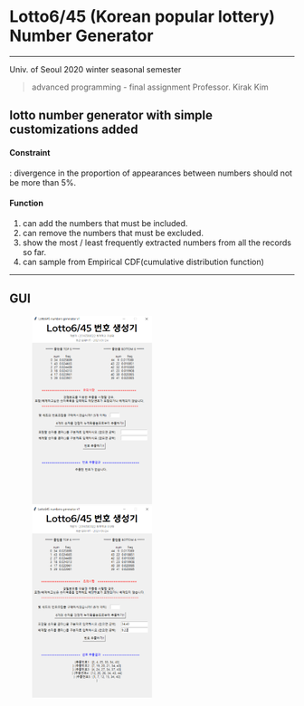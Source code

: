 # Lotto6/45 (Korean popular lottery) Number Generator
---
Univ. of Seoul 2020 winter seasonal semester  
> advanced programming - final assignment 
> Professor. Kirak Kim  
    
## lotto number generator with simple customizations added   
#### Constraint   
: divergence in the proportion of appearances between numbers should not be more than 5%.  
#### Function  
1. can add the numbers that must be included.
2. can remove the numbers that must be excluded.
3. show the most / least frequently extracted numbers from all the records so far.
4. can sample from Empirical CDF(cumulative distribution function)   
-----  
## GUI
<figure>
    <img src = "https://github.com/changdaeoh/Lottery_Number_Generator/blob/main/sample_image/init.png" width = "50%" height = "50%">
    <img src = "https://github.com/changdaeoh/Lottery_Number_Generator/blob/main/sample_image/try1.png" width = "50%" height = "50%">
</figure>
